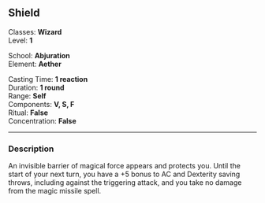 ## Shield

Classes: **Wizard**  
Level: **1**  

School: **Abjuration**  
Element: **Aether**  

Casting Time: **1 reaction**  
Duration: **1 round**  
Range: **Self**  
Components: **V, S, F**  
Ritual: **False**  
Concentration: **False**  

------

### Description

An invisible barrier of magical force appears and protects you. Until the start of your next turn, you have a +5 bonus to AC and Dexterity saving throws, including against the triggering attack, and you take no damage from the magic missile spell.